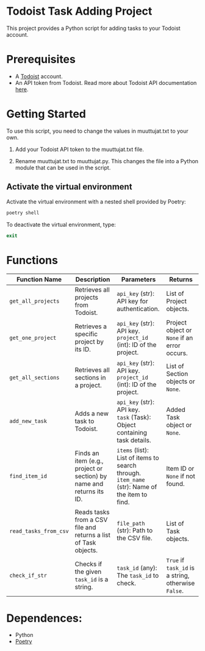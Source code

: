 # Todoist Task Adding Project

This project provides a Python script for adding tasks to your Todoist account.

# Prerequisites

- A [Todoist](https://todoist.com) account.
- An API token from Todoist. Read more about Todoist API documentation [here](https://developer.todoist.com/rest/v2#overview).

# Getting Started

To use this script, you need to change the values in muuttujat.txt to your own.

1. Add your Todoist API token to the muuttujat.txt file.

2. Rename muuttujat.txt to muuttujat.py. This changes the file into a Python module that can be used in the script.

## Activate the virtual environment

Activate the virtual environment with a nested shell provided by Poetry:

```powershell
poetry shell
```

To deactivate the virtual environment, type:

```powershell
exit
```

# Functions

| Function Name            | Description                                         | Parameters                                                    | Returns                                        |
|--------------------------|-----------------------------------------------------|---------------------------------------------------------------|------------------------------------------------|
| `get_all_projects`       | Retrieves all projects from Todoist.                | `api_key` (str): API key for authentication.                  | List of Project objects.                       |
| `get_one_project`        | Retrieves a specific project by its ID.             | `api_key` (str): API key.<br>`project_id` (int): ID of the project. | Project object or `None` if an error occurs.   |
| `get_all_sections`       | Retrieves all sections in a project.                | `api_key` (str): API key.<br>`project_id` (int): ID of the project. | List of Section objects or `None`.             |
| `add_new_task`           | Adds a new task to Todoist.                         | `api_key` (str): API key.<br>`task` (Task): Object containing task details. | Added Task object or `None`.                   |
| `find_item_id`           | Finds an item (e.g., project or section) by name and returns its ID. | `items` (list): List of items to search through.<br>`item_name` (str): Name of the item to find. | Item ID or `None` if not found.                |
| `read_tasks_from_csv`    | Reads tasks from a CSV file and returns a list of Task objects. | `file_path` (str): Path to the CSV file.                     | List of Task objects.                          |
| `check_if_str`           | Checks if the given `task_id` is a string.          | `task_id` (any): The `task_id` to check.                      | `True` if `task_id` is a string, otherwise `False`. |



# Dependences:

- Python
- [Poetry](https://python-poetry.org/docs/)